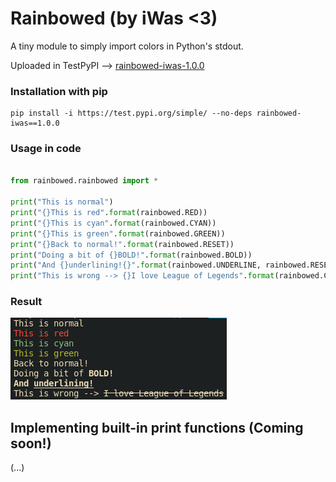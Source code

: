 # Rainbowed (by iWas <3)

A tiny module to simply import colors in Python's stdout.

Uploaded in TestPyPI --> [rainbowed-iwas-1.0.0](https://test.pypi.org/project/rainbowed-iwas/1.0.0/)

### Installation with pip
```console
pip install -i https://test.pypi.org/simple/ --no-deps rainbowed-iwas==1.0.0
```

### Usage in code
```python

from rainbowed.rainbowed import *

print("This is normal")
print("{}This is red".format(rainbowed.RED))
print("{}This is cyan".format(rainbowed.CYAN))
print("{}This is green".format(rainbowed.GREEN))
print("{}Back to normal!".format(rainbowed.RESET))
print("Doing a bit of {}BOLD!".format(rainbowed.BOLD))
print("And {}underlining!{}".format(rainbowed.UNDERLINE, rainbowed.RESET))
print("This is wrong --> {}I love League of Legends".format(rainbowed.CROSSED))

```

### Result
![alt text](https://github.com/iwas-coder/rainbowed/blob/main/output_example.png?raw=true)

## Implementing built-in print functions (Coming soon!)

(...)
